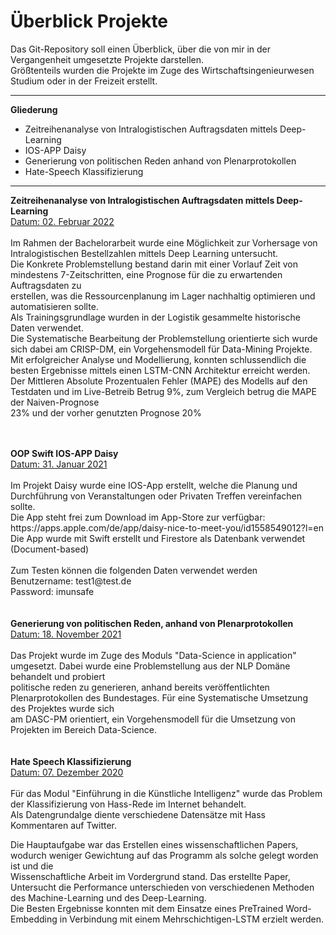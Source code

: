 # Überblick Projekte

Das Git-Repository soll einen Überblick, über die von mir in der Vergangenheit umgesetzte Projekte darstellen.<br>
Größtenteils wurden die Projekte im Zuge des Wirtschaftsingenieurwesen Studium oder in der Freizeit erstellt.<br>

<hr>
<p> <b>Gliederung</b>
<ul>
  <li>	Zeitreihenanalyse von Intralogistischen Auftragsdaten mittels Deep-Learning</li>
  <li>	IOS-APP Daisy</li>
  <li>	Generierung von politischen Reden anhand von Plenarprotokollen</li>
  <li>	Hate-Speech Klassifizierung</li>
</ul>
<hr>


<b>Zeitreihenanalyse von Intralogistischen Auftragsdaten mittels Deep-Learning</b>
<br>
<U>Datum: 02. Februar 2022</U>
<br><br>
Im Rahmen der Bachelorarbeit wurde eine Möglichkeit zur Vorhersage von Intralogistischen Bestellzahlen mittels Deep Learning untersucht.<br> 
Die Konkrete Problemstellung bestand darin mit einer Vorlauf Zeit von mindestens 7-Zeitschritten, eine Prognose für die zu erwartenden Auftragsdaten zu <br>erstellen, was die Ressourcenplanung im Lager nachhaltig optimieren und automatisieren sollte.<br>
Als Trainingsgrundlage wurden in der Logistik gesammelte historische Daten verwendet.<br>
Die Systematische Bearbeitung der Problemstellung orientierte sich wurde sich dabei am CRISP-DM, ein Vorgehensmodell für Data-Mining Projekte. 
Mit erfolgreicher Analyse und Modellierung, konnten schlussendlich die besten Ergebnisse mittels einen LSTM-CNN Architektur erreicht werden.<br>
Der Mittleren Absolute Prozentualen Fehler (MAPE) des Modells auf den Testdaten und im Live-Betreib Betrug 9%, zum Vergleich betrug die MAPE der Naiven-Prognose <br>23% und der vorher genutzten Prognose 20% 

<br>

<br>
<b>OOP Swift IOS-APP Daisy</b>
<br><u> Datum: 31. Januar 2021</u>
<br><br>
Im Projekt Daisy wurde eine IOS-App erstellt, welche die Planung und Durchführung von Veranstaltungen oder Privaten Treffen vereinfachen sollte.<br> Die App steht frei zum Download im App-Store zur verfügbar: https://apps.apple.com/de/app/daisy-nice-to-meet-you/id1558549012?l=en <br>
Die App wurde mit Swift erstellt und Firestore als Datenbank verwendet (Document-based)<br>
<br>
Zum Testen können die folgenden Daten verwendet werden<br>
Benutzername: test1@test.de<br>
Password: imunsafe<br>
<br>

<br>
<b>Generierung von politischen Reden, anhand von Plenarprotokollen</b>
<br><u>Datum: 18. November 2021</u>
<br><br>
Das Projekt wurde im Zuge des Moduls "Data-Science in application" umgesetzt. Dabei wurde eine Problemstellung aus der NLP Domäne behandelt und probiert <br>politische reden zu generieren, anhand bereits veröffentlichten Plenarprotokollen des Bundestages. Für eine Systematische Umsetzung des Projektes wurde sich <br>am DASC-PM orientiert, ein Vorgehensmodell für die Umsetzung von Projekten im Bereich Data-Science.
 
<br>
<br>
<br>
<b>Hate Speech Klassifizierung </b>
<br><u> Datum: 07. Dezember 2020</u>
<br><br>
Für das Modul "Einführung in die Künstliche Intelligenz" wurde das Problem der Klassifizierung von Hass-Rede im Internet behandelt.<br> Als Datengrundalge diente verschiedene Datensätze mit Hass Kommentaren auf Twitter.<br>

Die Hauptaufgabe war das Erstellen eines wissenschaftlichen Papers, wodurch weniger Gewichtung auf das Programm als solche gelegt worden ist und die <br>Wissenschaftliche Arbeit im Vordergrund stand.
Das erstellte Paper, Untersucht die Performance unterschieden von verschiedenen Methoden des Machine-Learning und des Deep-Learning.<br>
Die Besten Ergebnisse konnten mit dem Einsatze eines PreTrained Word-Embedding in Verbindung mit einem Mehrschichtigen-LSTM erzielt werden.<br>
<br>
<br>







